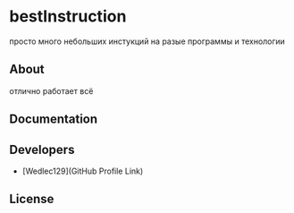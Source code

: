 # bestInstruction

просто много небольших инстукций на разые программы и технологии







## About

отлично работает всё

## Documentation



## Developers

- [Wedlec129](GitHub Profile Link)

## License

